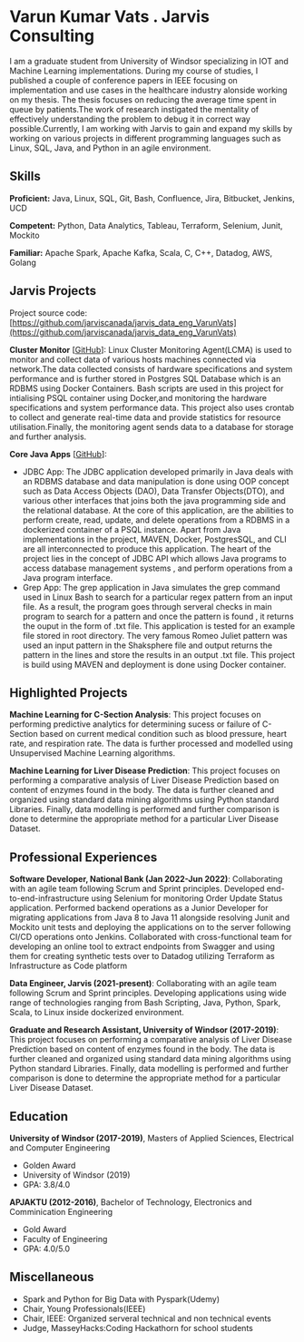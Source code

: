 # Varun Kumar Vats . Jarvis Consulting

I am a graduate student from University of Windsor specializing in IOT and Machine Learning implementations. During my course of studies, I published a couple of conference papers in IEEE focusing on implementation and use cases in the healthcare industry alonside working on my thesis. The thesis focuses on reducing the average time spent in queue by patients.The work of research instigated the mentality of effectively understanding the problem to debug it in correct way possible.Currently, I am working with Jarvis to gain and expand my skills by working on various projects in different programming languages such as Linux, SQL, Java, and Python in an agile environment.

## Skills

**Proficient:** Java, Linux, SQL, Git, Bash, Confluence, Jira, Bitbucket, Jenkins, UCD

**Competent:** Python, Data Analytics, Tableau, Terraform, Selenium, Junit, Mockito

**Familiar:**  Apache Spark, Apache Kafka, Scala, C, C++, Datadog, AWS, Golang

## Jarvis Projects

Project source code: [https://github.com/jarviscanada/jarvis_data_eng_VarunVats](https://github.com/jarviscanada/jarvis_data_eng_VarunVats)


**Cluster Monitor** [[GitHub](https://github.com/jarviscanada/jarvis_data_eng_VarunVats/tree/master/linux_sql)]: Linux Cluster Monitoring Agent(LCMA) is used to monitor and collect data of various hosts machines connected via network.The data collected consists of hardware specifications and system performance and is further stored in Postgres SQL Database which is an RDBMS using Docker Containers. Bash scripts are used in this project for intialising PSQL container using Docker,and monitoring the hardware specifications and system performance data. This project also uses crontab to collect and generate real-time data and provide statistics for resource utilisation.Finally, the monitoring agent sends data to a database for storage and further analysis.

**Core Java Apps** [[GitHub](https://github.com/jarviscanada/jarvis_data_eng_VarunVats/tree/master/core_java)]:
      
  - JDBC App: The JDBC application developed primarily in Java deals with an RDBMS database and data manipulation is done using OOP concept such as Data Access Objects (DAO), Data Transfer Objects(DTO), and various other interfaces that joins both the java programming side and the relational database. At the core of this application, are the abilities to perform create, read, update, and delete operations from a RDBMS in a dockerized container of a PSQL instance. Apart from Java implementations in the project, MAVEN, Docker, PostgresSQL, and CLI are all interconnected to produce this application. The heart of the project lies in the concept of JDBC API which allows Java programs to access database management systems , and perform operations from a Java program interface.
  - Grep App: The grep application in Java simulates the grep command used in Linux Bash  to search for a particular regex pattern from an input file. As a result, the program goes through serveral checks in main program to search for a pattern and once the pattern is found , it returns the ouput in the form of .txt file. This application is tested for an example file stored in root directory. The very famous Romeo Juliet pattern was used an input pattern in the Shaksphere file and output returns the pattern in the lines and store the results in an output .txt file. This project is build using MAVEN and deployment is done using Docker container.


## Highlighted Projects
**Machine Learning for C-Section Analysis**: This project focuses on performing predictive analytics for determining sucess or failure of C- Section based on current medical condition such as blood pressure, heart rate, and respiration rate. The data is further processed and modelled using Unsupervised Machine Learning algorithms.

**Machine Learning for Liver Disease Prediction**: This project focuses on performing a comparative analysis of Liver Disease Prediction based on content of enzymes found in the body. The data is further cleaned and organized using standard data mining algorithms using Python standard Libraries. Finally, data modelling is performed and further comparison is done to determine the appropriate method for a particular Liver Disease Dataset.


## Professional Experiences

**Software Developer, National Bank (Jan 2022-Jun 2022)**: Collaborating with an agile team following Scrum and Sprint principles. Developed end-to-end-infrastructure using Selenium for monitoring Order Update Status application. Performed backend operations as a Junior Developer for migrating applications from Java 8 to Java 11 alongside resolving Junit and Mockito unit tests and deploying the applications on to the server following CI/CD operations onto Jenkins. Collaborated with cross-functional team for developing an online tool to extract endpoints from Swagger and using them for creating synthetic tests over to Datadog utilizing Terraform as Infrastructure as Code platform

**Data Engineer, Jarvis (2021-present)**: Collaborating with an agile team following Scrum and Sprint principles. Developing applications using wide range of technologies ranging from Bash Scripting, Java, Python, Spark, Scala, to Linux inside dockerized environment.

**Graduate and Research Assistant, University of Windsor (2017-2019)**: This project focuses on performing a comparative analysis of Liver Disease Prediction based on content of enzymes found in the body. The data is further cleaned and organized using standard data mining algorithms using Python standard Libraries. Finally, data modelling is performed and further comparison is done to determine the appropriate method for a particular Liver Disease Dataset.


## Education
**University of Windsor (2017-2019)**, Masters  of Applied Sciences, Electrical and Computer Engineering
- Golden Award
- University of Windsor (2019)
- GPA: 3.8/4.0

**APJAKTU (2012-2016)**, Bachelor of Technology, Electronics  and Comminication Engineering
- Gold Award
- Faculty of Engineering
- GPA: 4.0/5.0


## Miscellaneous
- Spark and Python for Big Data with Pyspark(Udemy)
- Chair, Young Professionals(IEEE)
- Chair, IEEE: Organized serveral technical and non technical events
- Judge, MasseyHacks:Coding Hackathorn for school students

